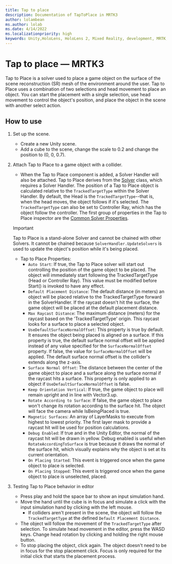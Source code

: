 ```yaml
---
title: Tap to place
description: Documentation of TapToPlace in MRTK3
author: lolambean
ms.author: lolab
ms.date: 4/14/2022
ms.localizationpriority: high
keywords: Unity,HoloLens, HoloLens 2, Mixed Reality, development, MRTK, Tap to Place
---
```


# Tap to place &#8212; MRTK3

Tap to Place is a solver used to place a game object on the surface of the scene reconstruction (SR) mesh of the environment around the user. Tap to Place uses a combination of two selections and head movement to place an object. You can start the placement with a single selection, use head movement to control the object's position, and place the object in the scene with another select action.

## How to use

1. Set up the scene.
    - Create a new Unity scene.
    - Add a cube to the scene, change the scale to 0.2 and change the position to (0, 0, 0.7).
1. Attach Tap to Place to a game object with a collider.

    - When the Tap to Place component is added, a Solver Handler will also be attached. Tap to Place derives from the [Solver](solver.md) class, which requires a Solver Handler. The position of a Tap to Place object is calculated relative to the `TrackedTargetType` within the Solver Handler. By default, the Head is the `TrackedTargetType`--that is, when the head moves, the object follows if it's selected.  The `TrackedTargetType` can also be set to Controller Ray, which has the object follow the controller. The first group of properties in the Tap to Place inspector are the [Common Solver Properties](solver.md#common-solver-properties).  
    > [!IMPORTANT]
    > Tap to Place is a stand-alone Solver and cannot be chained with other Solvers. It cannot be chained because `SolverHandler.UpdateSolvers` is used to update the object's position while it's being placed.
    - Tap to Place Properties:
        - `Auto Start`: If true, the Tap to Place solver will start out controlling the position of the game object to be placed. The object will immediately start following the TrackedTargetType (Head or Controller Ray). This value must be modified before Start() is invoked to have any effect.
        - `Default Placement Distance`: The default distance (in meters) an object will be placed relative to the TrackedTargetType forward in the SolverHandler. If the raycast doesn't hit the surface, the game object will be placed at the default placement distance.
        - `Max Raycast Distance`: The maximum distance (meters) for the raycast based on the 'TrackedTargetType' origin. This raycast looks for a surface to place a selected object.
        - `UseDefaultSurfaceNormalOffset`: This property is true by default. It ensures the object being placed is aligned on a surface. If this property is true, the default surface normal offset will be applied instead of any value specified for the `SurfaceNormalOffset` property. If false, the value for `SurfaceNormalOffset` will be applied. The default surface normal offset is the collider's extends along the z-axis.
        - `Surface Normal Offset`: The distance between the center of the game object to place and a surface along the surface normal if the raycast hits a surface. This property is only applied to an object if `UseDefaultSurfaceNormalOffset` is false.
        - `Keep Orientation Vertical`: If true, the game object to place will remain upright and in line with Vector3.up.
        - `Rotate According to Surface`: If false, the game object to place won't change its rotation according to the surface hit. The object will face the camera while IsBeingPlaced is true.
        - `Magnetic Surfaces`: An array of LayerMasks to execute from highest to lowest priority. The first layer mask to provide a raycast hit will be used for position calculations.
        - `Debug Enabled`: If true and in the Unity Editor, the normal of the raycast hit will be drawn in yellow. Debug enabled is useful when `RotateAccordingToSurface` is true because it draws the normal of the surface hit, which visually explains why the object is set at its current orientation.
        - `On Placing Started`: This event is triggered once when the game object to place is selected.
        - `On Placing Stopped`: This event is triggered once when the game object to place is unselected, placed.

1. Testing Tap to Place behavior in editor
    - Press play and hold the space bar to show an input simulation hand.
    - Move the hand until the cube is in focus and simulate a click with the input simulation hand by clicking with the left mouse.
        - If colliders aren't present in the scene, the object will follow the `TrackedTargetType` at the defined `Default Placement Distance`.
    - The object will follow the movement of the `TrackedTargetType` after selection. To simulate head movement in the editor, press the WASD keys. Change head rotation by clicking and holding the right mouse button.
    - To stop placing the object, click again.  The object doesn't need to be in focus for the stop placement click. Focus is only required for the initial click that starts the placement process.